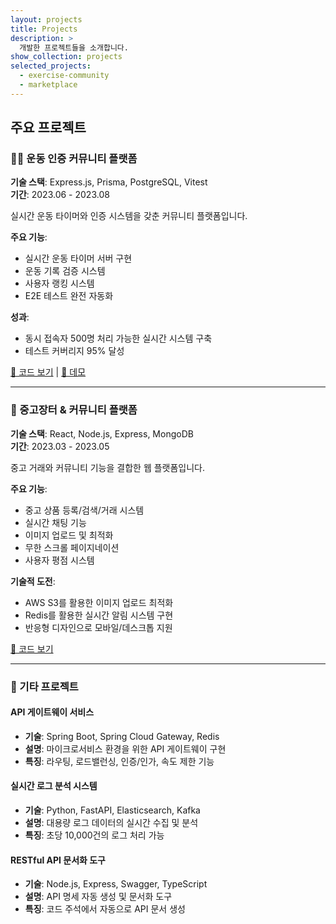 ```yaml
---
layout: projects
title: Projects
description: >
  개발한 프로젝트들을 소개합니다.
show_collection: projects
selected_projects:
  - exercise-community
  - marketplace
---
```


## 주요 프로젝트

### 🏃‍♂️ 운동 인증 커뮤니티 플랫폼
**기술 스택**: Express.js, Prisma, PostgreSQL, Vitest  
**기간**: 2023.06 - 2023.08  

실시간 운동 타이머와 인증 시스템을 갖춘 커뮤니티 플랫폼입니다.

**주요 기능**:
- 실시간 운동 타이머 서버 구현
- 운동 기록 검증 시스템
- 사용자 랭킹 시스템
- E2E 테스트 완전 자동화

**성과**:
- 동시 접속자 500명 처리 가능한 실시간 시스템 구축
- 테스트 커버리지 95% 달성

[🔗 코드 보기](https://github.com/F-los/exercise-community) | [🚀 데모](https://demo-link.com)

---

### 🛒 중고장터 & 커뮤니티 플랫폼
**기술 스택**: React, Node.js, Express, MongoDB  
**기간**: 2023.03 - 2023.05  

중고 거래와 커뮤니티 기능을 결합한 웹 플랫폼입니다.

**주요 기능**:
- 중고 상품 등록/검색/거래 시스템
- 실시간 채팅 기능
- 이미지 업로드 및 최적화
- 무한 스크롤 페이지네이션
- 사용자 평점 시스템

**기술적 도전**:
- AWS S3를 활용한 이미지 업로드 최적화
- Redis를 활용한 실시간 알림 시스템 구현
- 반응형 디자인으로 모바일/데스크톱 지원

[🔗 코드 보기](https://github.com/F-los/marketplace-community)

---

### 🎯 기타 프로젝트

#### API 게이트웨이 서비스
- **기술**: Spring Boot, Spring Cloud Gateway, Redis
- **설명**: 마이크로서비스 환경을 위한 API 게이트웨이 구현
- **특징**: 라우팅, 로드밸런싱, 인증/인가, 속도 제한 기능

#### 실시간 로그 분석 시스템
- **기술**: Python, FastAPI, Elasticsearch, Kafka
- **설명**: 대용량 로그 데이터의 실시간 수집 및 분석
- **특징**: 초당 10,000건의 로그 처리 가능

#### RESTful API 문서화 도구
- **기술**: Node.js, Express, Swagger, TypeScript
- **설명**: API 명세 자동 생성 및 문서화 도구
- **특징**: 코드 주석에서 자동으로 API 문서 생성